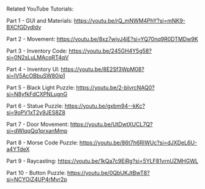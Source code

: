 Related YouTube Tutorials:

Part 1 - GUI and Materials: https://youtu.be/rQ_mNWM4PhY?si=mNK9-BXCfGDydIdv

Part 2 - Movement: https://youtu.be/8xz7wjvJ4iE?si=YQ70nq9R0DTMDw9K

Part 3 - Inventory Code: https://youtu.be/245GH4Y5g58?si=0N2sLuLMAcqRT4qV

Part 4 - Inventory UI: https://youtu.be/8E2Sf3WpM08?si=lV5AcOBbuSW80ip1

Part 5 - Black Light Puzzle: https://youtu.be/2-bIvrcNAQ0?si=N8yfkFdCXPNLugnG

Part 6 - Statue Puzzle: https://youtu.be/gxbm94--kKc?si=9oPV1xT2y9JES8Z8

Part 7 - Door Movement: https://youtu.be/UtDwtXUCL7Q?si=dWlqqQq1prxanMmp

Part 8 - Morse Code Puzzle: https://youtu.be/86t7h6RIWUc?si=dJXDeL6U-a4YTdeX

Part 9 - Raycasting: https://youtu.be/1kQa7c9EiRg?si=5YLF81vrnUZMHGWL

Part 10 - Button Puzzle: https://youtu.be/0QbUKJtBwT8?si=NCYOiZ4UP4rMvr2p
